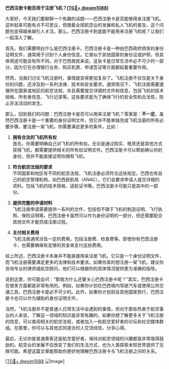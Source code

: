 **巴西注册卡能否用于注册飞机？[[TG💪+ @esim1088](https://t.me/s/esim1088)]**

大家好，今天我们要聊聊一个有趣的话题——巴西注册卡是否能够用来注册飞机。这听起来可能有点不可思议，但随着全球航空业的发展和私人飞机的普及，这个问题也变得越来越引人关注。那么，巴西注册卡到底能不能用来注册飞机呢？让我们一起深入了解。

首先，我们需要明白什么是巴西注册卡。巴西注册卡是一种由巴西政府颁发的身份证明文件，通常用于识别个人身份信息。它类似于其他国家的身份证或护照，但具体用途可能会有所不同。对于巴西居民来说，这张卡是日常生活中必不可少的一部分，因为它在办理银行业务、购买机票、申请签证等方面都起着重要作用。

然而，当我们讨论飞机注册时，事情就变得更加复杂了。飞机注册不仅仅是关于身份的问题，还涉及到一系列法律、技术和安全要求。通常情况下，飞机注册需要遵循所在国家或地区的航空法规，并且需要提交详细的文件和信息，包括飞机的技术规格、所有者信息、飞行记录等。这些要求是为了确保飞行的安全性和合法性，防止非法活动的发生。

那么，回到我们的问题：巴西注册卡是否可以用来注册飞机？答案是：**不一定**。虽然巴西注册卡是一个重要的身份证明文件，但它并不能单独完成飞机注册的所有必要步骤。要注册一架飞机，你需要满足更多的条件，比如：

1. **拥有合法的飞机所有权**  
   首先，你需要明确自己对飞机的所有权。无论是通过购买、租赁还是其他方式获得飞机，都需要提供相关的所有权证明文件。巴西注册卡可以帮助确认你的身份，但并不能直接证明你拥有飞机。

2. **符合航空法规的要求**  
   不同国家和地区有不同的航空法规，飞机注册必须符合这些规定。巴西也有自己的航空管理机构，如巴西民航局（ANAC），它们会要求申请人提交详细的资料，包括飞机的技术规格、适航证书等。巴西注册卡可能只是其中的一部分。

3. **提供完整的申请材料**  
   飞机注册申请需要提供一系列的文件，包括但不限于飞机的制造证明、飞行执照、保险证明等。巴西注册卡虽然可以作为身份证明的一部分，但还需要配合其他文件才能完成注册过程。

4. **支付相关费用**  
   飞机注册通常涉及一定的费用，包括注册费、检查费等。即使你有巴西注册卡，也需要确保有足够的资金来支付这些费用。

综上所述，巴西注册卡本身并不能直接用来注册飞机。它只是一个身份证明文件，而飞机注册需要满足更多的法律和技术要求。如果你真的想注册一架飞机，建议你咨询专业的律师或航空顾问，他们可以根据你的具体情况提供更为准确的指导。

说到这里，你可能会问：“那我为什么还要关心巴西注册卡呢？”其实，巴西注册卡在很多方面都是非常有用的。例如，如果你计划在巴西境内驾驶汽车或使用公共交通工具，巴西注册卡是必不可少的。此外，如果你计划前往其他国家旅行，巴西注册卡也可以作为辅助的身份证明文件。

当然，飞机注册并不是普通人日常生活中会遇到的事情，但对于那些热衷于航空事业的人来说，了解这一领域的知识是非常有趣的。如果你想了解更多关于飞机注册的信息，可以查阅相关的航空法规，或者加入一些航空爱好者的论坛和社交媒体群组。在那里，你可以与其他志同道合的人交流经验，分享心得。

最后，无论你是普通乘客还是航空爱好者，保持对航空领域的兴趣都是非常值得鼓励的。航空业的发展不仅改变了我们的生活方式，也为人类探索未知世界提供了无限可能。希望这篇文章能帮助你更好地理解巴西注册卡与飞机注册之间的关系。

[[TG💪+ @esim1088](https://t.me/s/esim1088) ![Image](https://i.postimg.cc/4NQfJmqS/Snipaste-2025-05-13-00-14-12.png)]